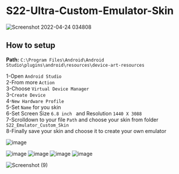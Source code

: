 # S22-Ultra-Custom-Emulator-Skin
![Screenshot 2022-04-24 034808](https://user-images.githubusercontent.com/70527079/164998741-df3173f8-92ef-462b-9259-fc791b57ce5a.png)
## How to setup
**Path:** `C:\Program Files\Android\Android Studio\plugins\android\resources\device-art-resources`

1-Open `Android Studio`\
2-From more `Action`\
3-Choose `Virtual Device Manager`\
3-`Create Device`\
4-`New Hardware Profile`\
5-Set `Name` for you skin\
6-Set Screen  Size `6.8 inch ` and Resolution `1440 X 3088`\
7-Scrolldown to your file `Path` and choose your skin from folder `S22_Emulator_Custom_Skin`\
8-Finally save your skin and choose it to create your own emulator

![image](https://user-images.githubusercontent.com/70527079/164999072-71cf61a4-d68f-4f67-85e0-7ba3cc34af3d.png)

![image](https://user-images.githubusercontent.com/70527079/164999086-5d320a67-04c8-4214-a325-682828dc95eb.png)
![image](https://user-images.githubusercontent.com/70527079/164999100-c042d518-fa57-46d7-a4ab-b605dfdf23a1.png)
![image](https://user-images.githubusercontent.com/70527079/164999141-733114ee-ddec-4dcc-829c-afaa605747d8.png)
![image](https://user-images.githubusercontent.com/70527079/164999149-301df57c-6280-49f0-8739-fa8a1ce513e0.png)



![Screenshot (9)](https://user-images.githubusercontent.com/70527079/164998747-dd9c1d7a-ec89-4e9f-940b-d04da97f80f0.png)
